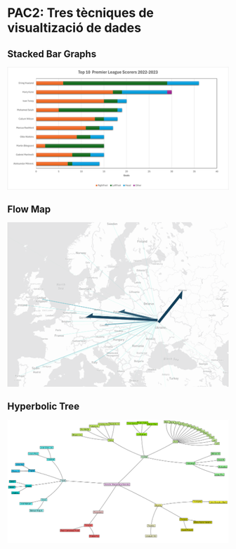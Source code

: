 
# PAC2: Tres tècniques de visualtizació de dades

## Stacked Bar Graphs

![Stacked Bars](/Stacked_bars.png)

## Flow Map

![Stacked Bars](/FlowMap.png)

## Hyperbolic Tree

![Stacked Bars](/HyperbolicTree.png)
